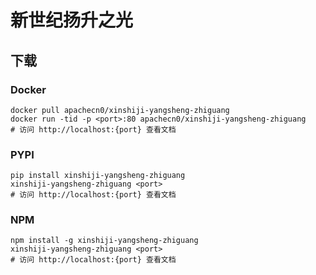 # 新世纪扬升之光

## 下载

### Docker

```
docker pull apachecn0/xinshiji-yangsheng-zhiguang
docker run -tid -p <port>:80 apachecn0/xinshiji-yangsheng-zhiguang
# 访问 http://localhost:{port} 查看文档
```

### PYPI

```
pip install xinshiji-yangsheng-zhiguang
xinshiji-yangsheng-zhiguang <port>
# 访问 http://localhost:{port} 查看文档
```

### NPM

```
npm install -g xinshiji-yangsheng-zhiguang
xinshiji-yangsheng-zhiguang <port>
# 访问 http://localhost:{port} 查看文档
```